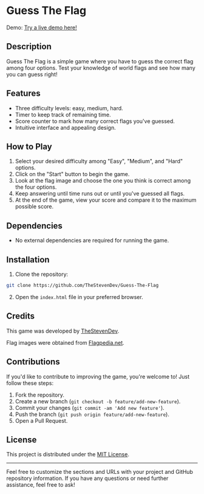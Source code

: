 # Guess The Flag
Demo: <a href="https://thestevendev.github.io/Guess-The-Flag/">Try a live demo here!</a>

## Description

Guess The Flag is a simple game where you have to guess the correct flag among four options. Test your knowledge of world flags and see how many you can guess right!

## Features

- Three difficulty levels: easy, medium, hard.
- Timer to keep track of remaining time.
- Score counter to mark how many correct flags you've guessed.
- Intuitive interface and appealing design.

## How to Play

1. Select your desired difficulty among "Easy", "Medium", and "Hard" options.
2. Click on the "Start" button to begin the game.
3. Look at the flag image and choose the one you think is correct among the four options.
4. Keep answering until time runs out or until you've guessed all flags.
5. At the end of the game, view your score and compare it to the maximum possible score.

## Dependencies

- No external dependencies are required for running the game.

## Installation

1. Clone the repository:

```bash
git clone https://github.com/TheStevenDev/Guess-The-Flag
```

2. Open the `index.html` file in your preferred browser.

## Credits

This game was developed by [TheStevenDev](https://github.com/TheStevenDev).

Flag images were obtained from [Flagpedia.net](https://flagpedia.net).

## Contributions

If you'd like to contribute to improving the game, you're welcome to! Just follow these steps:

1. Fork the repository.
2. Create a new branch (`git checkout -b feature/add-new-feature`).
3. Commit your changes (`git commit -am 'Add new feature'`).
4. Push the branch (`git push origin feature/add-new-feature`).
5. Open a Pull Request.

## License

This project is distributed under the [MIT License](https://opensource.org/licenses/MIT).

---

Feel free to customize the sections and URLs with your project and GitHub repository information. If you have any questions or need further assistance, feel free to ask!
